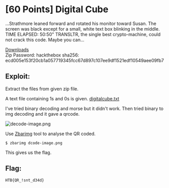 <!-- [60 Points] Digital Cube -->
# [60 Points] Digital Cube

...Strathmore leaned forward and rotated his monitor toward Susan. The screen was black except for a small, white text box blinking in the middle. TIME ELAPSED: 50:50"
TRANSLTR, the single best crypto-machine, could not crack this code. Maybe you can...

[Downloads](./digitalcube.zip)  
Zip Password: hackthebox sha256: ecd005e153f20cb1a057719345fcc67d897c107ee9df1521edf10549aee09fb7

<!-- Exploit: -->
## Exploit:

Extract the files from given zip file.

A text file containing 1s and 0s is given. [digitalcube.txt](./digitalcube.txt)

I've tried binary decoding and morse but it didn't work.
Then tried binary to img decoding and it gave a qrcode.

![decode-image.png](./decode-image.png)

Use [Zbarimg](https://wiki.bi0s.in/steganography/zbarimg/) tool to analyse the QR coded.
```
$ zbarimg dcode-image.png
```
This gives us the flag.

<!-- Flag: -->
## Flag:
```
HTB{QR_!snt_d34d}
```




